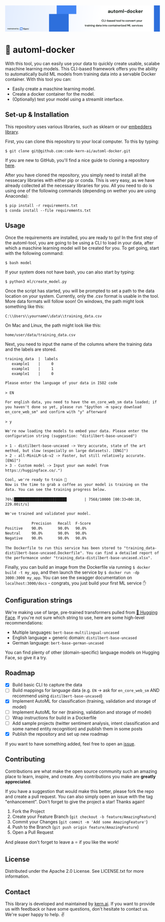 ![!automl-docker](banner.png)

# 🐳 automl-docker
With this tool, you can easily use your data to quickly create usable, scalabe maschine learning models. This CLI-based framework offers you the ability to automatically build ML models from training data into a servable Docker container. With this tool you can: 
- Easily create a maschine learning model.
- Create a docker container for the model.
- (Optionally) test your model using a streamlit interface.

##  Set-up & Installation
This repository uses various libraries, such as sklearn or our [embedders library](https://github.com/code-kern-ai/embedders).  

First, you can clone this repository to your local computer. To this by typing:
```
$ git clone git@github.com:code-kern-ai/automl-docker.git
```
If you are new to GitHub, you'll find a nice guide to cloning a repository [here](https://github.com/git-guides/git-clone).

After you have cloned the repository, you simply need to install all the nessecary libraries with either pip or conda. This is very easy, as we have already collected all the necessary libraries for you. All you need to do is using one of the following commands (depending on wether you are using Anaconda):

```
$ pip install -r requirements.txt
$ conda install --file requirements.txt
```

## Usage
Once the requirements are installed, you are ready to go! In the first step of the automl-tool, you are going to be using a CLI to load in your data, after which a maschine learning model will be created for you. To get going, start with the following command:

```
$ bash model
```
If your system does not have bash, you can also start by typing:
```
$ python3 ml/create_model.py
```
Once the script has started, you will be prompted to set a path to the data location on your system. Currently, only the .csv format is usable in the tool. More data formats will follow soon!
On windows, the path might look something like this:
```
C:\\Users\\yourname\\data\\training_data.csv
```
On Mac and Linux, the path might look like this: 
```
home/user/data/training_data.csv
```

Next, you need to input the name of the columns where the training data and the labels are stored.
```
training_data  |  labels
   example1    |     0
   example1    |     1
   example1    |     0
```


```
Please enter the language of your data in ISO2 code

> EN
```

```
For english data, you need to have the en_core_web_sm data loaded; if you haven't done so yet, please run "$python -m spacy download en_core_web_sm" and confirm with "y" afterward

> y
```

```
We're now loading the models to embed your data. Please enter the configuration string (suggestion: "distilbert-base-uncased")

> 1 - distilbert-base-uncased -> Very accurate, state of the art method, but slow (especially on large datasets). [ENG]")
> 2 - all-MiniLM-L6-v2 -> Faster, but still relatively accurate. [ENG]")
> 3 - Custom model -> Input your own model from https://huggingface.co/.")
```

```
Cool, we're ready to train 🚀
Now is the time to grab a coffee as your model is training on the data. You can see the training progress below.

76%|████████████████████████        | 7568/10000 [00:33<00:10, 229.00it/s]
```

```
We've trained and validated your model.

            Precision   Recall  F-Score
Positive    90.0%       90.0%   90.0%
Neutral     90.0%       90.0%   90.0%
Negative    90.0%       90.0%   90.0%

The Dockerfile to run this service has been stored to "training_data-distilbert-base-uncased.Dockerfile". You can find a detailed report of the performance under "training_data-distilbert-base-uncased.xlsx".
```

Finally, you can build an image from the Dockerfile via running `$ docker build -t my_app`, and then launch the service by `$ docker run -dp 3000:3000 my_app`. You can see the swagger documentation on `localhost:3000/docs` - congrats, you just build your first ML service ✋

## Configuration strings
We're making use of large, pre-trained transformers pulled from [🤗 Hugging Face](https://huggingface.co/). If you're not sure which string to use, here are some high-level recommendations:
- Multiple languages: `bert-base-multilingual-uncased`
- English language + generic domain: `distilbert-base-uncased`
- German language: `bert-base-german-uncased`

You can find plenty of other (domain-specific) language models on Hugging Face, so give it a try.

## Roadmap
- [x] Build basic CLI to capture the data
- [ ] Build mappings for language data (e.g. `EN` -> ask for `en_core_web_sm` AND recommend using `distilbert-base-uncased`)
- [x] Implement AutoML for classification (training, validation and storage of model)
- [ ] Implement AutoML for ner (training, validation and storage of model)
- [ ] Wrap instructions for build in a Dockerfile
- [ ] Add sample projects (twitter sentiment analysis, intent classification and some named entity recognition) and publish them in some posts
- [x] Publish the repository and set up new roadmap

If you want to have something added, feel free to open an [issue](https://github.com/code-kern-ai/automl-docker/issues).

## Contributing
Contributions are what make the open source community such an amazing place to learn, inspire, and create. Any contributions you make are **greatly appreciated**.

If you have a suggestion that would make this better, please fork the repo and create a pull request. You can also simply open an issue with the tag "enhancement".
Don't forget to give the project a star! Thanks again!

1. Fork the Project
2. Create your Feature Branch (`git checkout -b feature/AmazingFeature`)
3. Commit your Changes (`git commit -m 'Add some AmazingFeature'`)
4. Push to the Branch (`git push origin feature/AmazingFeature`)
5. Open a Pull Request

And please don't forget to leave a ⭐ if you like the work! 

## License
Distributed under the Apache 2.0 License. See LICENSE.txt for more information.

## Contact
This library is developed and maintained by [kern.ai](https://github.com/code-kern-ai). If you want to provide us with feedback or have some questions, don't hesitate to contact us. We're super happy to help. ✌️
